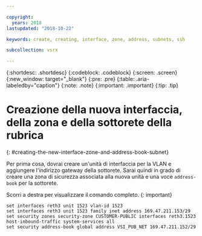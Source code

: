 ```yaml
---

copyright:
  years: 2018
lastupdated: "2018-10-22"

keywords: create, creating, interface, zone, address, subnets, ssh

subcollection: vsrx

---
```


{:shortdesc: .shortdesc}
{:codeblock: .codeblock}
{:screen: .screen}
{:new_window: target="_blank"}
{:pre: .pre}
{:table: .aria-labeledby="caption"}
{:note: .note}
{:important: .important}
{:tip: .tip}

# Creazione della nuova interfaccia, della zona e della sottorete della rubrica
{: #creating-the-new-interface-zone-and-address-book-subnet}

Per prima cosa, dovrai creare un'unità di interfaccia per la VLAN e aggiungere l'indirizzo gateway della sottorete. Sarai quindi in grado di creare una zona di sicurezza associata alla nuova unità e una voce `address-book` per la sottorete.  

Scorri a destra per visualizzare il comando completo.
{: important}

```
set interfaces reth3 unit 1523 vlan-id 1523
set interfaces reth3 unit 1523 family inet address 169.47.211.153/29
set security zones security-zone CUSTOMER-PUBLIC interfaces reth3.1523 host-inbound-traffic system-services all
set security address-book global address VSI_PUB_NET 169.47.211.152/29
```
